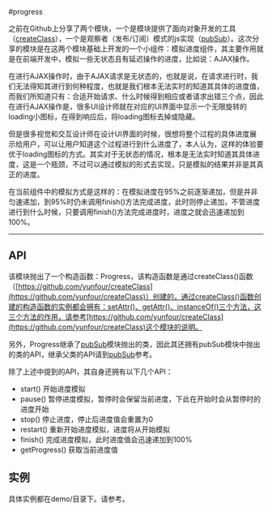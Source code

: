 #progress


之前在Github上分享了两个模块，一个是模块提供了面向对象开发的工具（[createClass](https://github.com/yunfour/createClass)），一个是观察者（发布/订阅）模式的js实现（[pubSub](https://github.com/yunfour/pubSub)）。这次分享的模块是在这两个模块基础上开发的一个小组件：模拟进度组件，其主要作用就是在前端开发中，模拟一些无状态且有延迟操作的进度，比如说：AJAX操作。

在进行AJAX操作时，由于AJAX请求是无状态的，也就是说，在请求进行时，我们无法得知其进行到何种程度，也就是我们根本无法实时的知道其具体的进度值，而我们所知道只有：合适开始请求、什么时候得到相应或者请求出错三个点，因此在进行AJAX操作是，很多UI设计师就在对应的UI界面中显示一个无限旋转的loading小图标，在得到响应后，将loading图标去掉或隐藏。

但是很多视觉和交互设计师在设计UI界面的时候，很想将整个过程的具体进度展示给用户，可以让用户知道这个过程进行到什么进度了，本人认为，这样的体验要优于loading图标的方式。其实对于无状态的情况，根本是无法实时知道其具体进度，这是一个瓶颈，不过可以通过模拟的形式去实现，只是模拟的结果并非是其真正的进度。

在当前组件中的模拟方式是这样的：在模拟进度在95%之前逐渐递加，但是并非匀速递加，到95%时仍未调用finish()方法完成进度，此时则停止递加，不管进度进行到什么时候，只要调用finish()方法完成进度时，进度之就会迅速递加到100%。


---

## API

该模块抛出了一个构造函数：Progress，该构造函数是通过createClass()函数（[https://github.com/yunfour/createClass](https://github.com/yunfour/createClass)）创建的，通过createClass()函数创建的构造函数的实例都会拥有：setAttr()、getAttr()、instanceOf()三个方法，这三个方法的作用，请参考[https://github.com/yunfour/createClass](https://github.com/yunfour/createClass)这个模块的说明。

另外，Progress继承了[pubSub](https://github.com/yunfour/pubSub)模块抛出的类，因此其还拥有pubSub模块中抛出的类的API，继承父类的API请到[pubSub](https://github.com/yunfour/pubSub)参考。

除了上述中提到的API，其自身还拥有以下几个API：

* start() 开始进度模拟
* pause() 暂停进度模拟，暂停时会保留当前进度，下此在开始时会从暂停时的进度开始
* stop() 停止进度，停止后进度值会重置为0
* restart() 重新开始进度模拟，进度将从开始模拟
* finish() 完成进度模拟，此时进度值会迅速递加到100%
* getProgress() 获取当前进度值


## 实例

具体实例都在demo/目录下。请参考。